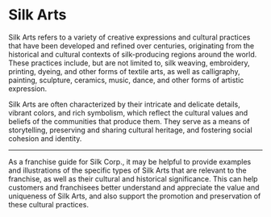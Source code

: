 # Silk Arts

Silk Arts refers to a variety of creative expressions and cultural practices that have been developed and refined over centuries, originating from the historical and cultural contexts of silk-producing regions around the world. These practices include, but are not limited to, silk weaving, embroidery, printing, dyeing, and other forms of textile arts, as well as calligraphy, painting, sculpture, ceramics, music, dance, and other forms of artistic expression.

Silk Arts are often characterized by their intricate and delicate details, vibrant colors, and rich symbolism, which reflect the cultural values and beliefs of the communities that produce them. They serve as a means of storytelling, preserving and sharing cultural heritage, and fostering social cohesion and identity.


-----

As a franchise guide for Silk Corp., it may be helpful to provide examples and illustrations of the specific types of Silk Arts that are relevant to the franchise, as well as their cultural and historical significance. This can help customers and franchisees better understand and appreciate the value and uniqueness of Silk Arts, and also support the promotion and preservation of these cultural practices.
